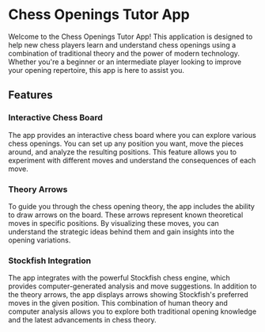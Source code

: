 <div>
  <h1>Chess Openings Tutor App</h1>
  <p>
    Welcome to the Chess Openings Tutor App! This application is designed to
    help new chess players learn and understand chess openings using a
    combination of traditional theory and the power of modern technology.
    Whether you're a beginner or an intermediate player looking to improve your
    opening repertoire, this app is here to assist you.
  </p>
  <h2>Features</h2>
  <h3>Interactive Chess Board</h3>
  <p>
    The app provides an interactive chess board where you can explore various
    chess openings. You can set up any position you want, move the pieces
    around, and analyze the resulting positions. This feature allows you to
    experiment with different moves and understand the consequences of each
    move.
  </p>
  <h3>Theory Arrows</h3>
  <p>
    To guide you through the chess opening theory, the app includes the ability
    to draw arrows on the board. These arrows represent known theoretical moves
    in specific positions. By visualizing these moves, you can understand the
    strategic ideas behind them and gain insights into the opening variations.
  </p>
  <h3>Stockfish Integration</h3>
  <p>
    The app integrates with the powerful Stockfish chess engine, which provides
    computer-generated analysis and move suggestions. In addition to the theory
    arrows, the app displays arrows showing Stockfish's preferred moves in the
    given position. This combination of human theory and computer analysis
    allows you to explore both traditional opening knowledge and the latest
    advancements in chess theory.
  </p>
</div>

